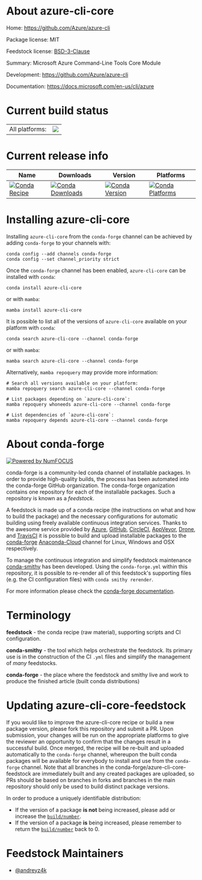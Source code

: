 About azure-cli-core
====================

Home: https://github.com/Azure/azure-cli

Package license: MIT

Feedstock license: [BSD-3-Clause](https://github.com/conda-forge/azure-cli-core-feedstock/blob/main/LICENSE.txt)

Summary: Microsoft Azure Command-Line Tools Core Module

Development: https://github.com/Azure/azure-cli

Documentation: https://docs.microsoft.com/en-us/cli/azure

Current build status
====================


<table><tr><td>All platforms:</td>
    <td>
      <a href="https://dev.azure.com/conda-forge/feedstock-builds/_build/latest?definitionId=6234&branchName=main">
        <img src="https://dev.azure.com/conda-forge/feedstock-builds/_apis/build/status/azure-cli-core-feedstock?branchName=main">
      </a>
    </td>
  </tr>
</table>

Current release info
====================

| Name | Downloads | Version | Platforms |
| --- | --- | --- | --- |
| [![Conda Recipe](https://img.shields.io/badge/recipe-azure--cli--core-green.svg)](https://anaconda.org/conda-forge/azure-cli-core) | [![Conda Downloads](https://img.shields.io/conda/dn/conda-forge/azure-cli-core.svg)](https://anaconda.org/conda-forge/azure-cli-core) | [![Conda Version](https://img.shields.io/conda/vn/conda-forge/azure-cli-core.svg)](https://anaconda.org/conda-forge/azure-cli-core) | [![Conda Platforms](https://img.shields.io/conda/pn/conda-forge/azure-cli-core.svg)](https://anaconda.org/conda-forge/azure-cli-core) |

Installing azure-cli-core
=========================

Installing `azure-cli-core` from the `conda-forge` channel can be achieved by adding `conda-forge` to your channels with:

```
conda config --add channels conda-forge
conda config --set channel_priority strict
```

Once the `conda-forge` channel has been enabled, `azure-cli-core` can be installed with `conda`:

```
conda install azure-cli-core
```

or with `mamba`:

```
mamba install azure-cli-core
```

It is possible to list all of the versions of `azure-cli-core` available on your platform with `conda`:

```
conda search azure-cli-core --channel conda-forge
```

or with `mamba`:

```
mamba search azure-cli-core --channel conda-forge
```

Alternatively, `mamba repoquery` may provide more information:

```
# Search all versions available on your platform:
mamba repoquery search azure-cli-core --channel conda-forge

# List packages depending on `azure-cli-core`:
mamba repoquery whoneeds azure-cli-core --channel conda-forge

# List dependencies of `azure-cli-core`:
mamba repoquery depends azure-cli-core --channel conda-forge
```


About conda-forge
=================

[![Powered by
NumFOCUS](https://img.shields.io/badge/powered%20by-NumFOCUS-orange.svg?style=flat&colorA=E1523D&colorB=007D8A)](https://numfocus.org)

conda-forge is a community-led conda channel of installable packages.
In order to provide high-quality builds, the process has been automated into the
conda-forge GitHub organization. The conda-forge organization contains one repository
for each of the installable packages. Such a repository is known as a *feedstock*.

A feedstock is made up of a conda recipe (the instructions on what and how to build
the package) and the necessary configurations for automatic building using freely
available continuous integration services. Thanks to the awesome service provided by
[Azure](https://azure.microsoft.com/en-us/services/devops/), [GitHub](https://github.com/),
[CircleCI](https://circleci.com/), [AppVeyor](https://www.appveyor.com/),
[Drone](https://cloud.drone.io/welcome), and [TravisCI](https://travis-ci.com/)
it is possible to build and upload installable packages to the
[conda-forge](https://anaconda.org/conda-forge) [Anaconda-Cloud](https://anaconda.org/)
channel for Linux, Windows and OSX respectively.

To manage the continuous integration and simplify feedstock maintenance
[conda-smithy](https://github.com/conda-forge/conda-smithy) has been developed.
Using the ``conda-forge.yml`` within this repository, it is possible to re-render all of
this feedstock's supporting files (e.g. the CI configuration files) with ``conda smithy rerender``.

For more information please check the [conda-forge documentation](https://conda-forge.org/docs/).

Terminology
===========

**feedstock** - the conda recipe (raw material), supporting scripts and CI configuration.

**conda-smithy** - the tool which helps orchestrate the feedstock.
                   Its primary use is in the construction of the CI ``.yml`` files
                   and simplify the management of *many* feedstocks.

**conda-forge** - the place where the feedstock and smithy live and work to
                  produce the finished article (built conda distributions)


Updating azure-cli-core-feedstock
=================================

If you would like to improve the azure-cli-core recipe or build a new
package version, please fork this repository and submit a PR. Upon submission,
your changes will be run on the appropriate platforms to give the reviewer an
opportunity to confirm that the changes result in a successful build. Once
merged, the recipe will be re-built and uploaded automatically to the
`conda-forge` channel, whereupon the built conda packages will be available for
everybody to install and use from the `conda-forge` channel.
Note that all branches in the conda-forge/azure-cli-core-feedstock are
immediately built and any created packages are uploaded, so PRs should be based
on branches in forks and branches in the main repository should only be used to
build distinct package versions.

In order to produce a uniquely identifiable distribution:
 * If the version of a package **is not** being increased, please add or increase
   the [``build/number``](https://docs.conda.io/projects/conda-build/en/latest/resources/define-metadata.html#build-number-and-string).
 * If the version of a package **is** being increased, please remember to return
   the [``build/number``](https://docs.conda.io/projects/conda-build/en/latest/resources/define-metadata.html#build-number-and-string)
   back to 0.

Feedstock Maintainers
=====================

* [@andreyz4k](https://github.com/andreyz4k/)

